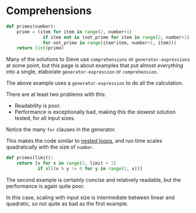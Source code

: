 # Comprehensions

```python
def primes(number):
    prime = (item for item in range(2, number+1) 
              if item not in (not_prime for item in range(2, number+1) 
              for not_prime in range(item*item, number+1, item)))
    return list(prime)
```

Many of the solutions to Sieve use `comprehensions` or `generator-expressions` at some point, but this page is about examples that put almost *everything* into a single, elaborate `generator-expression` or `comprehension`.

The above example uses a `generator-expression` to do all the calculation.

There are at least two problems with this:
- Readability is poor.
- Performance is exceptionally bad, making this the slowest solution tested, for all input sizes.

Notice the many `for` clauses in the generator.

This makes the code similar to [nested loops][nested-loops], and run time scales quadratically with the size of `number`.

```python
def primes(limit):
    return [x for x in range(2, limit + 1)
            if all(x % y != 0 for y in range(2, x))]
```

The second example is certainly concise and relatively readable, but the performance is again quite poor.

In this case, scaling with input size is intermediate between linear and quadratic, so not quite as bad as the first example.


[nested-loops]: https://exercism.org/tracks/python/exercises/sieve/approaches/nested-loops
